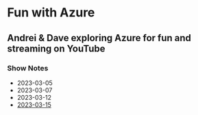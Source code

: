# Fun with Azure

## Andrei & Dave exploring Azure for fun and streaming on YouTube

### Show Notes

- 2023-03-05
- 2023-03-07
- 2023-03-12
- [2023-03-15](./notes-20240315.md)